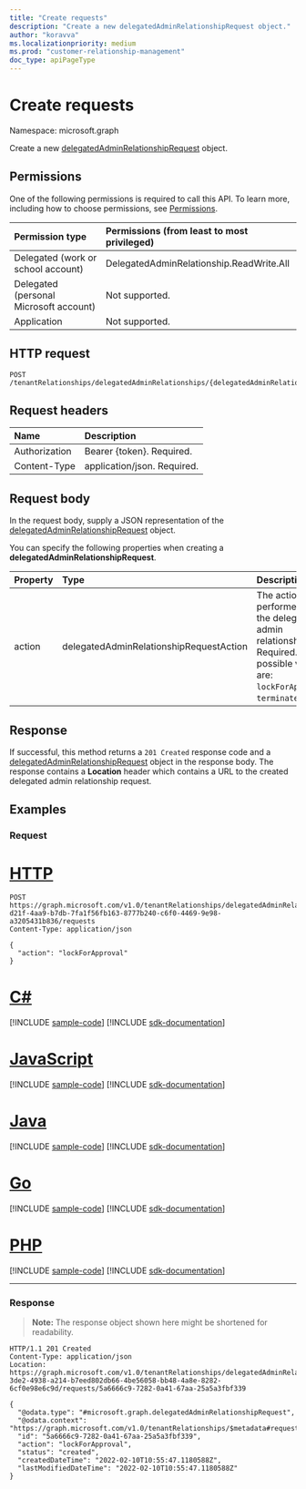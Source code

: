 ```yaml
---
title: "Create requests"
description: "Create a new delegatedAdminRelationshipRequest object."
author: "koravva"
ms.localizationpriority: medium
ms.prod: "customer-relationship-management"
doc_type: apiPageType
---
```


# Create requests
Namespace: microsoft.graph

Create a new [delegatedAdminRelationshipRequest](../resources/delegatedadminrelationshiprequest.md) object.

## Permissions
One of the following permissions is required to call this API. To learn more, including how to choose permissions, see [Permissions](/graph/permissions-reference).

|Permission type|Permissions (from least to most privileged)|
|:---|:---|
|Delegated (work or school account)| DelegatedAdminRelationship.ReadWrite.All |
|Delegated (personal Microsoft account)| Not supported. |
|Application| Not supported. |

## HTTP request

<!-- {
  "blockType": "ignored"
}
-->
``` http
POST /tenantRelationships/delegatedAdminRelationships/{delegatedAdminRelationshipId}/requests
```

## Request headers
|Name|Description|
|:---|:---|
|Authorization|Bearer {token}. Required.|
|Content-Type|application/json. Required.|

## Request body
In the request body, supply a JSON representation of the [delegatedAdminRelationshipRequest](../resources/delegatedadminrelationshiprequest.md) object.

You can specify the following properties when creating a **delegatedAdminRelationshipRequest**.

|Property|Type|Description|
|:---|:---|:---|
|action|delegatedAdminRelationshipRequestAction|The action to be performed on the delegated admin relationship. Required. The possible values are: `lockForApproval`, `terminate`.|

## Response

If successful, this method returns a `201 Created` response code and a [delegatedAdminRelationshipRequest](../resources/delegatedadminrelationshiprequest.md) object in the response body. The response contains a **Location** header which contains a URL to the created delegated admin relationship request.

## Examples

### Request


# [HTTP](#tab/http)
<!-- {
  "blockType": "request",
  "name": "create_delegatedadminrelationshiprequest_from_",
  "sampleKeys": ["5d027261-d21f-4aa9-b7db-7fa1f56fb163-8777b240-c6f0-4469-9e98-a3205431b836"]
}
-->
``` http
POST https://graph.microsoft.com/v1.0/tenantRelationships/delegatedAdminRelationships/5d027261-d21f-4aa9-b7db-7fa1f56fb163-8777b240-c6f0-4469-9e98-a3205431b836/requests
Content-Type: application/json

{
  "action": "lockForApproval"
}
```

# [C#](#tab/csharp)
[!INCLUDE [sample-code](../includes/snippets/csharp/create-delegatedadminrelationshiprequest-from--csharp-snippets.md)]
[!INCLUDE [sdk-documentation](../includes/snippets/snippets-sdk-documentation-link.md)]

# [JavaScript](#tab/javascript)
[!INCLUDE [sample-code](../includes/snippets/javascript/create-delegatedadminrelationshiprequest-from--javascript-snippets.md)]
[!INCLUDE [sdk-documentation](../includes/snippets/snippets-sdk-documentation-link.md)]

# [Java](#tab/java)
[!INCLUDE [sample-code](../includes/snippets/java/create-delegatedadminrelationshiprequest-from--java-snippets.md)]
[!INCLUDE [sdk-documentation](../includes/snippets/snippets-sdk-documentation-link.md)]

# [Go](#tab/go)
[!INCLUDE [sample-code](../includes/snippets/go/create-delegatedadminrelationshiprequest-from--go-snippets.md)]
[!INCLUDE [sdk-documentation](../includes/snippets/snippets-sdk-documentation-link.md)]

# [PHP](#tab/php)
[!INCLUDE [sample-code](../includes/snippets/php/create-delegatedadminrelationshiprequest-from--php-snippets.md)]
[!INCLUDE [sdk-documentation](../includes/snippets/snippets-sdk-documentation-link.md)]

---


### Response
>**Note:** The response object shown here might be shortened for readability.
<!-- {
  "blockType": "response",
  "truncated": true,
  "@odata.type": "microsoft.graph.delegatedAdminRelationshipRequest"
}
-->
``` http
HTTP/1.1 201 Created
Content-Type: application/json
Location: https://graph.microsoft.com/v1.0/tenantRelationships/delegatedAdminRelationships/c45e5ffb-3de2-4938-a214-b7eed802db66-4be56058-bb48-4a8e-8282-6cf0e98e6c9d/requests/5a6666c9-7282-0a41-67aa-25a5a3fbf339

{
  "@odata.type": "#microsoft.graph.delegatedAdminRelationshipRequest",
  "@odata.context": "https://graph.microsoft.com/v1.0/tenantRelationships/$metadata#requests",
  "id": "5a6666c9-7282-0a41-67aa-25a5a3fbf339",
  "action": "lockForApproval",
  "status": "created",
  "createdDateTime": "2022-02-10T10:55:47.1180588Z",
  "lastModifiedDateTime": "2022-02-10T10:55:47.1180588Z"
}
```

